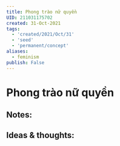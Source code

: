 ```yaml
---
title: Phong trào nữ quyền
UID: 211031175702
created: 31-Oct-2021
tags:
  - 'created/2021/Oct/31'
  - 'seed'
  - 'permanent/concept'
aliases:
  - feminism
publish: False
---
```

# Phong trào nữ quyền

## Notes:


## Ideas & thoughts:


